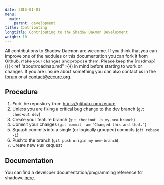 ```yaml
---
date: 2015-01-01
menu:
  main:
    parent: development
title: Contributing
longtitle: Contributing to the Shadow Daemon Development
weight: 10
---
```


All contributions to Shadow Daemon are welcome.
If you think that you can improve one of the modules or this documentation you can fork it from Github, make your changes and propose them.
Please keep the [roadmap]({{< ref "about/roadmap.md" >}}) in mind before starting to work on changes.
If you are unsure about something you can also contact us in the [forum](https://forum.zecure.org) or at <contact@zecure.org>.

## Procedure

 1. Fork the repository from https://github.com/zecure
 2. Unless you are fixing a critical bug change to the dev branch (`git checkout dev`)
 3. Create your feature branch (`git checkout -b my-new-branch`)
 4. Commit your changes (`git commit -am 'Changed this and that.'`)
 5. Squash commits into a single (or logically grouped) commits (`git rebase -i`)
 6. Push to the branch (`git push origin my-new-branch`)
 7. Create new Pull Request

## Documentation

You can find a developer documentation/programming reference for shadowd [here](https://shadowd.zecure.org/references/current/).
